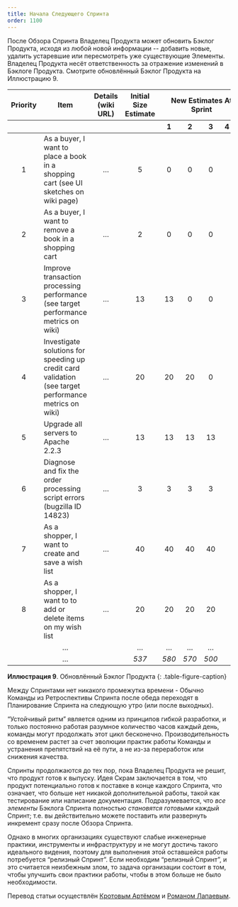 ```yaml
---
title: Начала Следующего Спринта
order: 1100
---
```


После Обзора Спринта Владелец Продукта может обновить Бэклог Продукта, исходя из любой новой информации -- добавить новые, удалить устаревшие или пересмотреть уже существующие Элементы. Владелец Продукта несёт ответственность за отражение изменений в Бэклоге Продукта. Смотрите обновлённый Бэклог Продукта на Иллюстрацию 9.

<table class="grid_table_with_header">
  <thead>
    <tr>
      <th style="text-align: center">Priority</th>
      <th style="text-align: center">Item</th>
      <th style="text-align: center">Details (wiki URL)</th>
      <th style="text-align: center">Initial Size Estimate</th>
      <th colspan="6" style="text-align: center">New Estimates At Sprint</th>
    </tr>
    <tr>
      <th></th><th></th><th></th><th></th>
      <th style="text-align: center">1</th>
      <th style="text-align: center">2</th>
      <th style="text-align: center">3</th>
      <th style="text-align: center">4</th>
      <th style="text-align: center">5</th>
    </tr>
  </thead>
  <tbody>
    <tr>
      <td style="text-align: center">1</td>
      <td>As a buyer, I want to place a book in a shopping cart (see UI sketches on wiki page)</td>
      <td style="text-align: center">…</td>
      <td style="text-align: center">5</td>
      <td style="text-align: center">0</td>
      <td style="text-align: center">0</td>
      <td style="text-align: center">0</td>
      <td></td><td></td>
    </tr>
    <tr>
      <td style="text-align: center">2</td>
      <td>As a buyer, I want to remove a book in a shopping cart</td>
      <td style="text-align: center">…</td>
      <td style="text-align: center">2</td>
      <td style="text-align: center">0</td>
      <td style="text-align: center">0</td>
      <td style="text-align: center">0</td>
      <td></td><td></td>
    </tr>
    <tr>
      <td style="text-align: center">3</td>
      <td>Improve transaction processing performance (see target performance metrics on wiki)</td>
      <td style="text-align: center">…</td>
      <td style="text-align: center">13</td>
      <td style="text-align: center">13</td>
      <td style="text-align: center">0</td>
      <td style="text-align: center">0</td>
      <td></td><td></td>
    </tr>
    <tr>
      <td style="text-align: center">4</td>
      <td>Investigate solutions for speeding up credit card validation (see target performance metrics on wiki)</td>
      <td style="text-align: center">…</td>
      <td style="text-align: center">20</td>
      <td style="text-align: center">20</td>
      <td style="text-align: center">20</td>
      <td style="text-align: center">0</td>
      <td></td><td></td>
    </tr>
    <tr>
      <td style="text-align: center">5</td>
      <td>Upgrade all servers to Apache 2.2.3</td>
      <td style="text-align: center">…</td>
      <td style="text-align: center">13</td>
      <td style="text-align: center">13</td>
      <td style="text-align: center">13</td>
      <td style="text-align: center">13</td>
      <td></td><td></td>
    </tr>
    <tr>
      <td style="text-align: center">6</td>
      <td>Diagnose and fix the order processing script errors (bugzilla ID 14823)</td>
      <td style="text-align: center">…</td>
      <td style="text-align: center">3</td>
      <td style="text-align: center">3</td>
      <td style="text-align: center">3</td>
      <td style="text-align: center">3</td>
      <td></td><td></td>
    </tr>
    <tr>
      <td style="text-align: center">7</td>
      <td>As a shopper, I want to create and save a wish list</td>
      <td style="text-align: center">…</td>
      <td style="text-align: center">40</td>
      <td style="text-align: center">40</td>
      <td style="text-align: center">40</td>
      <td style="text-align: center">40</td>
      <td></td><td></td>
    </tr>
    <tr>
      <td style="text-align: center">8</td>
      <td>As a shopper, I want to to add or delete items on my wish list</td>
      <td style="text-align: center">…</td>
      <td style="text-align: center">20</td>
      <td style="text-align: center">20</td>
      <td style="text-align: center">20</td>
      <td style="text-align: center">20</td>
      <td></td><td></td>
    </tr>
    <tr>
      <td></td>
      <td style="text-align: center">…</td>
      <td></td>
      <td style="text-align: center">…</td>
      <td style="text-align: center">…</td>
      <td style="text-align: center">…</td>
      <td style="text-align: center">…</td>
      <td></td><td></td>
    </tr>
    <tr>
      <td></td>
      <td style="text-align: center">…</td>
      <td></td>
      <td style="text-align: center"><em>537</em></td>
      <td style="text-align: center"><em>580</em></td>
      <td style="text-align: center"><em>570</em></td>
      <td style="text-align: center"><em>500</em></td>
      <td></td><td></td>
    </tr>
  </tbody>
</table>

**Иллюстрация 9**. Обновлённый Бэклог Продукта
{: .table-figure-caption}

Между Спринтами нет никакого промежутка времени - Обычно Команды из Ретроспективы Спринта после обеда переходят в Планирование Спринта на следующую утро (или после выходных).

“Устойчивый ритм” является одним из принципов гибкой разработки, и только постоянно работая разумное количество часов каждый день, команды могут продолжать этот цикл бесконечно. Производительность со временем растет за счет эволюции практик работы Команды и устранения препятствий на её пути, а не из-за переработок или снижения качества.

Спринты продолжаются до тех пор, пока Владелец Продукта не решит, что продукт готов к выпуску. Идея Скрам заключается в том, что продукт потенциально готов к поставке в конце каждого Спринта, что означает, что больше нет никакой дополнительной работы, такой как тестирование или написание документация. Подразумевается, что *все элементы* Бэклога Спринта полностью *становятся готовыми* каждый Спринт; т.е. вы действительно можете поставить или развернуть инкремент сразу после Обзора Спринта.

Однако в многих организациях существуют слабые инженерные практики, инструменты и инфраструктуру и не могут достичь такого идеального видения, поэтому для выполнения этой оставшейся работы потребуется “релизный Спринт”. Если необходим “релизный Спринт”, и это считается неизбежным злом, то задача организации состоит в том, чтобы улучшить свои практики работы, чтобы в этом больше не было необходимости.

Перевод статьи осуществлён [Кротовым Артёмом](https://www.facebook.com/artem.v.krotov) и [Романом Лапаевым](https://www.linkedin.com/in/romanlapaev).

